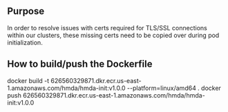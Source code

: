 ## Purpose 

In order to resolve issues with certs required for TLS/SSL connections within our clusters, these missing certs need to be copied over during pod initialization. 


## How to build/push the Dockerfile  
docker build -t 626560329871.dkr.ecr.us-east-1.amazonaws.com/hmda/hmda-init:v1.0.0 --platform=linux/amd64 .
docker push 626560329871.dkr.ecr.us-east-1.amazonaws.com/hmda/hmda-init:v1.0.0  
